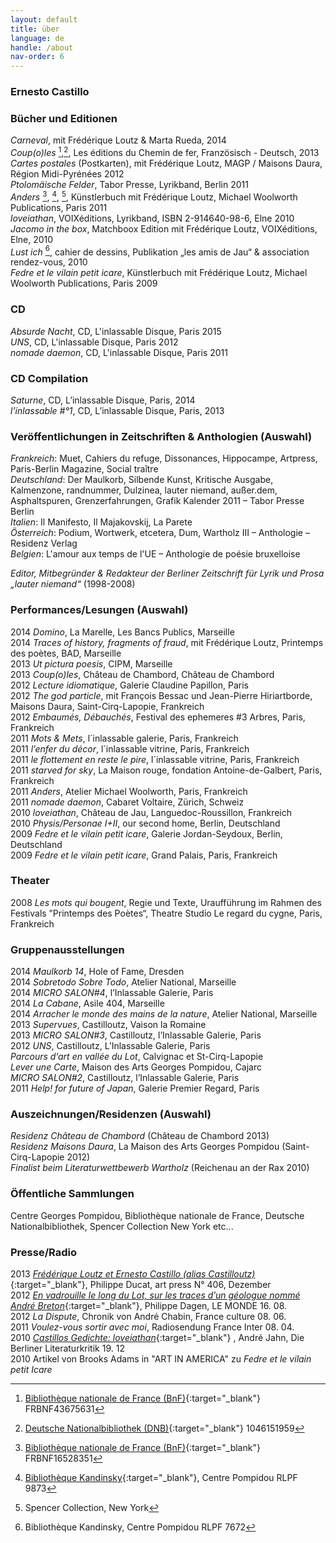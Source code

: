 ```yaml
---
layout: default
title: über
language: de
handle: /about
nav-order: 6
---
```

### Ernesto Castillo  
  
### Bücher und Editionen  
  
*Carneval*, mit Frédérique Loutz &amp; Marta Rueda, 2014   
*Coup(o)les* [^1],[^2], Les éditions du Chemin de fer, Französisch - Deutsch, 2013  
*Cartes postales* (Postkarten), mit Frédérique Loutz, MAGP / Maisons Daura, Région Midi-Pyrénées 2012  
*Ptolomäische Felder*, Tabor Presse, Lyrikband, Berlin 2011  
*Anders* [^3], [^4], [^5], Künstlerbuch mit Frédérique Loutz, Michael Woolworth Publications, Paris 2011  
*loveiathan*, VOIXéditions, Lyrikband, ISBN 2-914640-98-6, Elne 2010  
*Jacomo in the box*, Matchboox Edition mit Frédérique Loutz, VOIXéditions, Elne, 2010  
*Lust ich* [^6], cahier de dessins, Publikation „les amis de Jau“ & association rendez-vous, 2010  
*Fedre et le vilain petit icare*, Künstlerbuch mit Frédérique Loutz, Michael Woolworth Publications, Paris 2009  
  
### CD 
  
*Absurde Nacht*, CD, L'inlassable Disque, Paris 2015  
*UNS*, CD, L'inlassable Disque, Paris 2012  
*nomade daemon*, CD, L'inlassable Disque, Paris 2011  

### CD  Compilation  
  
*Saturne*, CD, L’inlassable Disque, Paris, 2014  
*l’inlassable #°1*, CD, L’inlassable Disque, Paris, 2013  
  
### Veröffentlichungen in Zeitschriften & Anthologien (Auswahl)  
  
*Frankreich*: Muet, Cahiers du refuge, Dissonances, Hippocampe, Artpress, Paris-Berlin Magazine, Social traître  
*Deutschland*: Der Maulkorb, Silbende Kunst, Kritische Ausgabe, Kalmenzone, randnummer, Dulzinea, lauter niemand, außer.dem, Asphaltspuren, Grenzerfahrungen, Grafik Kalender 2011 – Tabor Presse Berlin  
*Italien*: Il Manifesto, Il Majakovskij, La Parete  
*Österreich*: Podium, Wortwerk, etcetera, Dum, Wartholz III  – Anthologie – Residenz Verlag  
*Belgien*: L&apos;amour aux temps de l&apos;UE – Anthologie de poésie bruxelloise  
    
*Editor, Mitbegründer & Redakteur der Berliner Zeitschrift für Lyrik und Prosa „lauter niemand“* (1998-2008)  
  
### Performances/Lesungen (Auswahl)  
  
2014 *Domino*, La Marelle, Les Bancs Publics, Marseille  
2014 *Traces of history, fragments of fraud*, mit Frédérique Loutz, Printemps des poètes, BAD, Marseille  
2013 *Ut pictura poesis*, CIPM, Marseille  
2013 *Coup(o)les*, Château de Chambord, Château de Chambord  
2012 *Lecture idiomatique*, Galerie Claudine Papillon, Paris  
2012 *The god particle*, mit François Bessac und Jean-Pierre Hiriartborde, Maisons Daura, Saint-Cirq-Lapopie, Frankreich  
2012 *Embaumés, Débauchés*, Festival des ephemeres #3 Arbres, Paris, Frankreich  
2011 *Mots & Mets*, l´inlassable galerie, Paris, Frankreich  
2011 *l’enfer du décor*, l´inlassable vitrine, Paris, Frankreich  
2011 *le flottement en reste le pire*, l´inlassable vitrine, Paris, Frankreich  
2011 *starved for sky*, La Maison rouge, fondation Antoine-de-Galbert, Paris, Frankreich  
2011 *Anders*, Atelier Michael Woolworth, Paris, Frankreich  
2011 *nomade daemon*, Cabaret Voltaire, Zürich, Schweiz  
2010 *loveiathan*, Château de Jau, Languedoc-Roussillon, Frankreich  
2010 *Physis/Personae I+II*, our second home, Berlin, Deutschland  
2009 *Fedre et le vilain petit icare*, Galerie Jordan-Seydoux, Berlin, Deutschland  
2009 *Fedre et le vilain petit icare*, Grand Palais, Paris, Frankreich  
  
### Theater  
  
2008 *Les mots qui bougent*, Regie und Texte, Uraufführung im Rahmen des Festivals ”Printemps des Poètes“, Theatre Studio Le regard du cygne, Paris, Frankreich  
  
### Gruppenausstellungen  
  
2014 *Maulkorb 14*, Hole of Fame, Dresden  
2014 *Sobretodo Sobre Todo*, Atelier National, Marseille  
2014 *MICRO SALON#4*, l’Inlassable Galerie, Paris  
2014 *La Cabane*, Asile 404, Marseille  
2014 *Arracher le monde des mains de la nature*, Atelier National, Marseille  
2013 *Supervues*, Castilloutz, Vaison la Romaine  
2013 *MICRO SALON#3*, Castilloutz, l’Inlassable Galerie, Paris  
2012 *UNS*, Castilloutz, L’Inlassable Galerie, Paris  
*Parcours d‘art en vallée du Lot*, Calvignac et St-Cirq-Lapopie  
*Lever une Carte*, Maison des Arts Georges Pompidou, Cajarc  
*MICRO SALON#2*, Castilloutz, l’Inlassable Galerie, Paris  
2011 *Help! for future of Japan*, Galerie Premier Regard, Paris  
 
### Auszeichnungen/Residenzen (Auswahl)  
  
*Residenz Château de Chambord* (Château de Chambord 2013)  
*Residenz Maisons Daura*, La Maison des Arts Georges Pompidou (Saint-Cirq-Lapopie 2012)  
*Finalist beim Literaturwettbewerb Wartholz* (Reichenau an der Rax 2010)  
    
### Öffentliche Sammlungen
Centre Georges Pompidou, Bibliothèque nationale de France, Deutsche Nationalbibliothek, 
Spencer Collection New York etc...  
  
### Presse/Radio  
  
2013 [*Frédérique Loutz et Ernesto Castillo (alias Castilloutz)*](https://www.artpress.com/2013/11/22/sommaire-du-n406-decembre-2013/){:target="_blank"}, Philippe Ducat, art press N° 406, Dezember  
2012 [*En vadrouille le long du Lot, sur les traces d’un géologue nommé André Breton*](http://www.lemonde.fr/culture/article/2012/08/15/en-vadrouille-le-long-du-lot-sur-les-traces-d-un-geologue-nomme-andre-breton_1746319_3246.html?xtmc=en_vadrouille_le_long_du_lot&xtcr=1){:target="_blank"}, Philippe Dagen, LE MONDE 16. 08.  
2012 *La Dispute*, Chronik von André Chabin, France culture 08. 06.  
2011 *Voulez-vous sortir avec moi*, Radiosendung France Inter 08. 04.  
2010 [*Castillos Gedichte: loveiathan*](http://www.berlinerliteraturkritik.de/detailseite/artikel/loveiathan/detailseite.html){:target="_blank"} , André Jahn, Die Berliner Literaturkritik 19. 12  
2010 Artikel von Brooks Adams in "ART IN AMERICA" zu *Fedre et le vilain petit Icare*  
  
[^1]: [Bibliothèque nationale de France (BnF)](http://catalogue.bnf.fr/ark:/12148/cb43675631h "BnF"){:target="_blank"} FRBNF43675631  

[^2]: [Deutsche Nationalbibliothek (DNB)](http://d-nb.info/1046151959 "d-nb"){:target="_blank"} 1046151959  

[^3]: [Bibliothèque nationale de France (BnF)](http://catalogue.bnf.fr/ark:/12148/cb42426478b "BnF"){:target="_blank"} FRBNF16528351  

[^4]: [Bibliothèque Kandinsky](http://www.centrepompidou.fr/cpv/ressource.action?param.id=id&param.idSource=FR_DO-26cfc53179d930bd98328ad5ec2f71b  "Bibliothèque Kandinsky"){:target="_blank"}, Centre Pompidou RLPF 9873  

[^5]: Spencer Collection, New York  

[^6]: Bibliothèque Kandinsky, Centre Pompidou RLPF 7672
